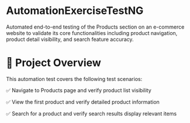 # AutomationExerciseTestNG

Automated end-to-end testing of the Products section on an e-commerce website to validate its core functionalities including product navigation, product detail visibility, and search feature accuracy.

# 📌 Project Overview

This automation test covers the following test scenarios:

✅ Navigate to Products page and verify product list visibility

✅ View the first product and verify detailed product information

✅ Search for a product and verify search results display relevant items





